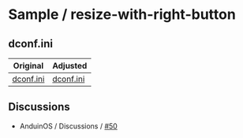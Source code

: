 

# Sample / resize-with-right-button


## dconf.ini

| Original | Adjusted |
| ------- | -------- |
| [dconf.ini](https://github.com/Anduin2017/AnduinOS/blob/1.3/src/mods/35-dconf-patch/dconf.ini#L96) | [dconf.ini](https://github.com/samwhelp/anduinos-live-build-config-sample/blob/main/sample/discussions/resize-with-right-button/AnduinOS-1.3/src/mods/35-dconf-patch/dconf.ini#L98) |




## Discussions

* AnduinOS / Discussions / [#50](https://github.com/Anduin2017/AnduinOS/discussions/50)

